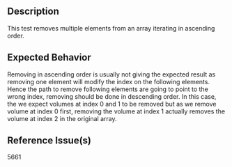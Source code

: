 ## Description

This test removes multiple elements from an array iterating in ascending order.

## Expected Behavior

Removing in ascending order is usually not giving the expected result as removing one element will modify the index on the following elements.
Hence the path to remove following elements are going to point to the wrong index, removing should be done in descending order.
In this case, the we expect volumes at index 0 and 1 to be removed but as we remove volume at index 0 first, removing the volume at index 1 actually removes the volume at index 2 in the original array.

## Reference Issue(s)

5661